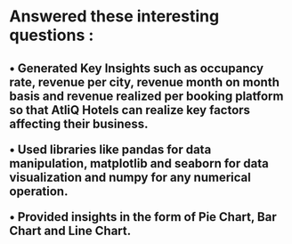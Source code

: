 <h1>Answered these interesting questions : </h1>

<h2>
•	Generated Key Insights such as occupancy rate, revenue per city, revenue month on month basis and revenue realized per booking platform so that AtliQ Hotels can realize key factors affecting their business. 

  
•	Used libraries like pandas for data manipulation, matplotlib and seaborn for data visualization and numpy for any numerical operation.


•	Provided insights in the form of Pie Chart, Bar Chart and Line Chart.

</h2>
